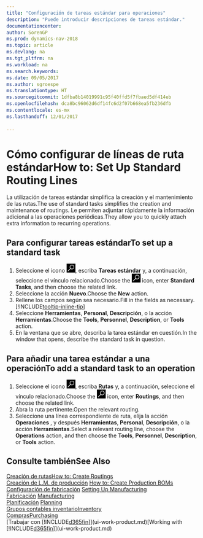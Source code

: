 ```yaml
---
title: "Configuración de tareas estándar para operaciones"
description: "Puede introducir descripciones de tareas estándar."
documentationcenter: 
author: SorenGP
ms.prod: dynamics-nav-2018
ms.topic: article
ms.devlang: na
ms.tgt_pltfrm: na
ms.workload: na
ms.search.keywords: 
ms.date: 09/05/2017
ms.author: sgroespe
ms.translationtype: HT
ms.sourcegitcommit: 1dfba8b14019991c95f40ffd5f7fbaed5df414eb
ms.openlocfilehash: dca8bc96062d6df14fc6d2f07b668ea5fb236dfb
ms.contentlocale: es-mx
ms.lasthandoff: 12/01/2017

---
```

# <a name="how-to-set-up-standard-routing-lines"></a><span data-ttu-id="5c0ae-103">Cómo configurar de líneas de ruta estándar</span><span class="sxs-lookup"><span data-stu-id="5c0ae-103">How to: Set Up Standard Routing Lines</span></span>
<span data-ttu-id="5c0ae-104">La utilización de tareas estándar simplifica la creación y el mantenimiento de las rutas.</span><span class="sxs-lookup"><span data-stu-id="5c0ae-104">The use of standard tasks simplifies the creation and maintenance of routings.</span></span> <span data-ttu-id="5c0ae-105">Le permiten adjuntar rápidamente la información adicional a las operaciones periódicas.</span><span class="sxs-lookup"><span data-stu-id="5c0ae-105">They allow you to quickly attach extra information to recurring operations.</span></span>

## <a name="to-set-up-a-standard-task"></a><span data-ttu-id="5c0ae-106">Para configurar tareas estándar</span><span class="sxs-lookup"><span data-stu-id="5c0ae-106">To set up a standard task</span></span>
1. <span data-ttu-id="5c0ae-107">Seleccione el icono ![Buscar página o informe](media/ui-search/search_small.png "icono Buscar página o informe"), escriba **Tareas estándar** y, a continuación, seleccione el vínculo relacionado.</span><span class="sxs-lookup"><span data-stu-id="5c0ae-107">Choose the ![Search for Page or Report](media/ui-search/search_small.png "Search for Page or Report icon") icon, enter **Standard Tasks**, and then choose the related link.</span></span>
2. <span data-ttu-id="5c0ae-108">Seleccione la acción **Nuevo**.</span><span class="sxs-lookup"><span data-stu-id="5c0ae-108">Choose the **New** action.</span></span>
3. <span data-ttu-id="5c0ae-109">Rellene los campos según sea necesario.</span><span class="sxs-lookup"><span data-stu-id="5c0ae-109">Fill in the fields as necessary.</span></span> [!INCLUDE[tooltip-inline-tip](includes/tooltip-inline-tip_md.md)]
4. <span data-ttu-id="5c0ae-110">Seleccione **Herramientas**, **Personal**, **Descripción**, o la acción **Herramientas**.</span><span class="sxs-lookup"><span data-stu-id="5c0ae-110">Choose the **Tools**, **Personnel**, **Description**, or **Tools** action.</span></span>
5. <span data-ttu-id="5c0ae-111">En la ventana que se abre, describa la tarea estándar en cuestión.</span><span class="sxs-lookup"><span data-stu-id="5c0ae-111">In the window that opens, describe the standard task in question.</span></span>

## <a name="to-add-a-standard-task-to-an-operation"></a><span data-ttu-id="5c0ae-112">Para añadir una tarea estándar a una operación</span><span class="sxs-lookup"><span data-stu-id="5c0ae-112">To add a standard task to an operation</span></span>
1. <span data-ttu-id="5c0ae-113">Seleccione el icono ![Buscar página o informe](media/ui-search/search_small.png "icono Buscar página o informe"), escriba **Rutas** y, a continuación, seleccione el vínculo relacionado.</span><span class="sxs-lookup"><span data-stu-id="5c0ae-113">Choose the ![Search for Page or Report](media/ui-search/search_small.png "Search for Page or Report icon") icon, enter **Routings**, and then choose the related link.</span></span>
2. <span data-ttu-id="5c0ae-114">Abra la ruta pertinente.</span><span class="sxs-lookup"><span data-stu-id="5c0ae-114">Open the relevant routing.</span></span>
3. <span data-ttu-id="5c0ae-115">Seleccione una línea correspondiente de ruta, elija la acción **Operaciones** , y después **Herramientas**, **Personal**, **Descripción**, o la acción **Herramientas**.</span><span class="sxs-lookup"><span data-stu-id="5c0ae-115">Select a relevant routing line, choose the **Operations** action, and then choose the **Tools**, **Personnel**, **Description**, or **Tools** action.</span></span>

## <a name="see-also"></a><span data-ttu-id="5c0ae-116">Consulte también</span><span class="sxs-lookup"><span data-stu-id="5c0ae-116">See Also</span></span>  
[<span data-ttu-id="5c0ae-117">Creación de rutas</span><span class="sxs-lookup"><span data-stu-id="5c0ae-117">How to: Create Routings</span></span>](production-how-to-create-routings.md)  
<span data-ttu-id="5c0ae-118">[Creación de L.M. de producción](production-how-to-create-production-boms.md)   </span><span class="sxs-lookup"><span data-stu-id="5c0ae-118">[How to: Create Production BOMs](production-how-to-create-production-boms.md)   </span></span>  
<span data-ttu-id="5c0ae-119">[Configuración de fabricación](production-configure-production-processes.md) </span><span class="sxs-lookup"><span data-stu-id="5c0ae-119">[Setting Up Manufacturing](production-configure-production-processes.md) </span></span>  
<span data-ttu-id="5c0ae-120">[Fabricación](production-manage-manufacturing.md)  </span><span class="sxs-lookup"><span data-stu-id="5c0ae-120">[Manufacturing](production-manage-manufacturing.md)  </span></span>  
<span data-ttu-id="5c0ae-121">[Planificación](production-planning.md) </span><span class="sxs-lookup"><span data-stu-id="5c0ae-121">[Planning](production-planning.md) </span></span>  
[<span data-ttu-id="5c0ae-122">Grupos contables inventario</span><span class="sxs-lookup"><span data-stu-id="5c0ae-122">Inventory</span></span>](inventory-manage-inventory.md)  
[<span data-ttu-id="5c0ae-123">Compras</span><span class="sxs-lookup"><span data-stu-id="5c0ae-123">Purchasing</span></span>](purchasing-manage-purchasing.md)  
<span data-ttu-id="5c0ae-124">[Trabajar con [!INCLUDE[d365fin](includes/d365fin_md.md)]](ui-work-product.md)</span><span class="sxs-lookup"><span data-stu-id="5c0ae-124">[Working with [!INCLUDE[d365fin](includes/d365fin_md.md)]](ui-work-product.md)</span></span>  


